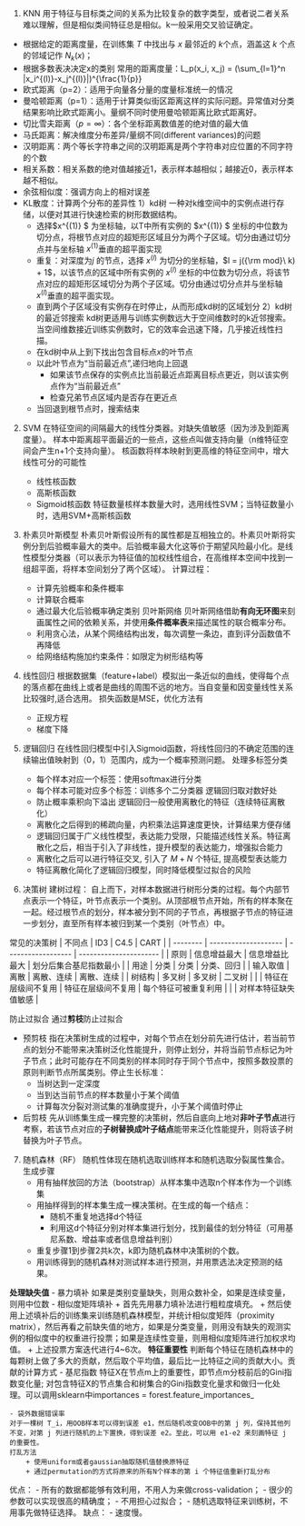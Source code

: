 1. KNN
用于特征与目标类之间的关系为比较复杂的数字类型，或者说二者关系难以理解，但是相似类间特征总是相似。k一般采用交叉验证确定。
- 根据给定的距离度量，在训练集 $T$ 中找出与 $x$ 最邻近的 $k$个点，涵盖这 $k$ 个点的邻域记作 $N_k(x)$；
- 根据多数表决决定x的类别
常用的距离度量：L_p(x_i, x_j) = (\sum_{l=1}^n |x_i^{(l)}-x_j^{(l)}|)^{\frac{1}{p}}
- 欧式距离（p=2）：适用于向量各分量的度量标准统一的情况
- 曼哈顿距离（p=1）：适用于计算类似街区距离这样的实际问题。异常值对分类结果影响比欧式距离小。量纲不同时使用曼哈顿距离比欧式距离好。
- 切比雪夫距离（$p = \infty$）：各个坐标距离数值差的绝对值的最大值
- 马氏距离：解决维度分布差异/量纲不同(different variances)的问题
- 汉明距离：两个等长字符串之间的汉明距离是两个字符串对应位置的不同字符的个数
- 相关系数：相关系数的绝对值越接近1，表示样本越相似；越接近0，表示样本越不相似。
- 余弦相似度：强调方向上的相对误差
- KL散度：计算两个分布的差异性
1）kd树
一种对k维空间中的实例点进行存储，以便对其进行快速检索的树形数据结构。
    - 选择$x^{(1)} $ 为坐标轴，以T中所有实例的 $x^{(1)} $ 坐标的中位数为切分点，将根节点对应的超矩形区域且分为两个子区域。切分由通过切分点并与坐标轴 $x^{(1)}$垂直的超平面实现
    - 重复：对深度为$j$ 的节点，选择 $x^{(l)}$ 为切分的坐标轴，$l = j({\rm mod}\ k) + 1$，以该节点的区域中所有实例的 $x^{(l)}$ 坐标的中位数为切分点，将该节点对应的超矩形区域切分为两个子区域。切分由通过切分点并与坐标轴 $x^{(l)}$垂直的超平面实现。
    - 直到两个子区域没有实例存在时停止，从而形成kd树的区域划分
2）kd树的最近邻搜索
kd树更适用与训练实例数远大于空间维数时的k近邻搜索。当空间维数接近训练实例数时，它的效率会迅速下降，几乎接近线性扫描。
    - 在kd树中从上到下找出包含目标点$x$的叶节点
    - 以此叶节点为“当前最近点”,递归地向上回退
        + 如果该节点保存的实例点比当前最近点距离目标点更近，则以该实例点作为“当前最近点”
        + 检查兄弟节点区域内是否存在更近点
    - 当回退到根节点时，搜索结束

2. SVM
在特征空间的间隔最大的线性分类器。对缺失值敏感（因为涉及到距离度量）。
样本中距离超平面最近的一些点，这些点叫做支持向量（n维特征空间会产生n+1个支持向量）。
核函数将样本映射到更高维的特征空间中，增大线性可分的可能性
    - 线性核函数
    - 高斯核函数
    - Sigmoid核函数
特征数量核样本数量大时，选用线性SVM；当特征数量小时，选用SVM+高斯核函数
3. 朴素贝叶斯模型
朴素贝叶斯假设所有的属性都是互相独立的。朴素贝叶斯将实例分到后验概率最大的类中。后验概率最大化这等价于期望风险最小化。是线性模型分类器（可以表示为特征值的加权线性组合，在高维样本空间中找到一组超平面，将样本空间划分了两个区域）。
计算过程：
    - 计算先验概率和条件概率
    - 计算联合概率
    - 通过最大化后验概率确定类别
贝叶斯网络
贝叶斯网络借助**有向无环图**来刻画属性之间的依赖关系，并使用**条件概率表**来描述属性的联合概率分布。
    - 利用贪心法，从某个网络结构出发，每次调整一条边，直到评分函数值不再降低
    - 给网络结构施加约束条件：如限定为树形结构等
4. 线性回归
根据数据集（feature+label）模拟出一条近似的曲线，使得每个点的落点都在曲线上或者是曲线的周围不远的地方。当自变量和因变量线性关系比较强时,适合选用。
损失函数是MSE，优化方法有
    - 正规方程
    - 梯度下降
5. 逻辑回归
在线性回归模型中引入Sigmoid函数，将线性回归的不确定范围的连续输出值映射到（0，1）范围内，成为一个概率预测问题。
处理多标签分类
    - 每个样本对应一个标签：使用softmax进行分类
    - 每个样本可能对应多个标签：训练多个二分类器
逻辑回归取对数好处
    - 防止概率乘积向下溢出
逻辑回归一般使用离散化的特征（连续特征离散化）
    - 离散化之后得到的稀疏向量，内积乘法运算速度更快，计算结果方便存储
    - 逻辑回归属于广义线性模型，表达能力受限，只能描述线性关系。特征离散化之后，相当于引入了非线性，提升模型的表达能力，增强拟合能力
    - 离散化之后可以进行特征交叉, 引入了 $M+N$ 个特征, 提高模型表达能力
    - 特征离散化简化了逻辑回归模型，同时降低模型过拟合的风险

6. 决策树
建树过程：
自上而下，对样本数据进行树形分类的过程。每个内部节点表示一个特征，叶节点表示一个类别。从顶部根节点开始，所有的样本聚在一起。经过根节点的划分，样本被分到不同的子节点，再根据子节点的特征进一步划分，直至所有样本被归到某一个类别（叶节点）中。

常见的决策树
| 不同点   | ID3                  | C4.5               | CART                   |
| -------- | -------------------- | ------------------ | ---------------------- |
| 原则     | 信息增益最大         | 信息增益比最大     | 划分后集合基尼指数最小 |
| 用途     | 分类                 | 分类               | 分类、回归             |
| 输入取值 | 离散                 | 离散、连续         | 离散、连续             |
| 树结构   | 多叉树               | 多叉树             | 二叉树                 |
|          | 特征在层级间不复用   | 特征在层级间不复用 | 每个特征可被重复利用   |
|          | 对样本特征缺失值敏感 |        

防止过拟合
通过**剪枝**防止过拟合
- 预剪枝
指在决策树生成的过程中，对每个节点在划分前先进行估计，若当前节点的划分不能带来决策树泛化性能提升，则停止划分，并将当前节点标记为叶子节点；此时可能存在不同类别的样本同时存于同个节点中，按照多数投票的原则判断节点所属类别。停止生长标准：
    + 当树达到一定深度
    + 当到达当前节点的样本数量小于某个阈值
    + 计算每次分裂对测试集的准确度提升，小于某个阈值时停止
- 后剪枝
先从训练集生成一棵完整的决策树，然后自底向上地对**非叶子节点**进行考察，若该节点对应的**子树替换成叶子结点**能带来泛化性能提升，则将该子树替换为叶子节点。

7. 随机森林（RF）
随机性体现在随机选取训练样本和随机选取分裂属性集合。
生成步骤
    - 用有抽样放回的方法（bootstrap）从样本集中选取n个样本作为一个训练集
    - 用抽样得到的样本集生成一棵决策树。在生成的每一个结点：
        + 随机不重复地选择d个特征
        + 利用这d个特征分别对样本集进行划分，找到最佳的划分特征（可用基尼系数、增益率或者信息增益判别）
    - 重复步骤1到步骤2共k次，k即为随机森林中决策树的个数。
    - 用训练得到的随机森林对测试样本进行预测，并用票选法决定预测的结果。

**处理缺失值**
    - 暴力填补
    如果是类别变量缺失，则用众数补全，如果是连续变量，则用中位数
    - 相似度矩阵填补
        + 首先先用暴力填补法进行粗粒度填充。
        + 然后使用上述填补后的训练集来训练随机森林模型，并统计相似度矩阵（proximity matrix），然后再看之前缺失值的地方，如果是分类变量，则用没有缺失的观测实例的相似度中的权重进行投票；如果是连续性变量，则用相似度矩阵进行加权求均值。
        + 上述投票方案迭代进行4~6次。
**特征重要性**
判断每个特征在随机森林中的每颗树上做了多大的贡献，然后取个平均值，最后比一比特征之间的贡献大小。贡献的计算方式
    - 基尼指数
    特征X在节点m上的重要性，即节点m分枝前后的Gini指数变化量; 对包含特征X的节点集合和树集合的Gini指数变化量求和做归一化处理。可以调用sklearn中importances = forest.feature_importances_

    - 袋外数据错误率
    对于一棵树 T_i，用OOB样本可以得到误差 e1，然后随机改变OOB中的第 j 列，保持其他列不变，对第 j 列进行随机的上下置换，得到误差 e2。至此，可以用 e1-e2 来刻画特征 j 的重要性。
    打乱方法
        + 使用uniform或者gaussian抽取随机值替换原特征
        + 通过permutation的方式将原来的所有N个样本的第 i 个特征值重新打乱分布

优点：
    - 所有的数据都能够有效利用，不用人为来做cross-validation；
    - 很少的参数可以实现很高的精确度；
    - 不用担心过拟合；
    - 随机选取特征来训练树，不用事先做特征选择。
缺点：
    - 速度慢。
